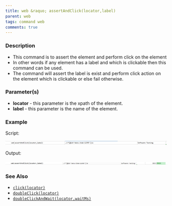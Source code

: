```yaml
---
title: web &raquo; assertAndClick(locator,label)
parent: web
tags: command web
comments: true
---
```


### Description

*   This command is to assert the element and perform click on the element
*   In other words if any element has a label and which is clickable then this command can be used.
*   The command will assert the label is exist and perform click action on the element which is clickable or else fail otherwise.

### Parameter(s)

- **locator** - this parameter is the xpath of the element.
- **label** - this parameter is the name of the element.  
          
          
        

### Example

Script:

![](image/assertAndClick_01.png)

Output:

![](image/assertAndClick_02.png)
### See Also

*   [`click(locator)`](click(locator).html)
*   [`doubleClick(locator)`](doubleClick(locator).html)
*   [`doubleClickAndWait(locator,waitMs)`](doubleClickAndWait(locator,waitMs).html)